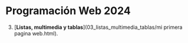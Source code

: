 # Programación Web 2024

3. [**Listas, multimedia y tablas**](03_listas_multimedia_tablas/mi primera pagina web.html).
